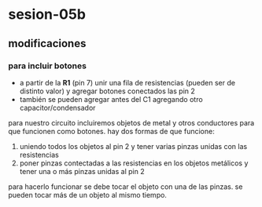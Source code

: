 # sesion-05b

## modificaciones

### para incluir botones

- a partir de la **R1** (pin 7) unir una fila de resistencias (pueden ser de distinto valor) y agregar botones conectados las pin 2
- también se pueden agregar antes del C1 agregando otro capacitor/condensador

para nuestro circuito incluiremos objetos de metal y otros conductores para que funcionen como botones. hay dos formas de que funcione:

1. uniendo todos los objetos al pin 2 y tener varias pinzas unidas con las resistencias
2. poner pinzas contectadas a las resistencias en los objetos metálicos y tener una o más pinzas unidas al pin 2

para hacerlo funcionar se debe tocar el objeto con una de las pinzas. se pueden tocar más de un objeto al mismo tiempo.